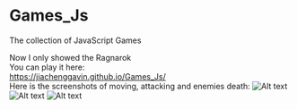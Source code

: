 # Games_Js
The collection of JavaScript Games
<br />

Now I only showed the Ragnarok
<br />
You can play it here:
<br />
https://jiachenggavin.github.io/Games_Js/
<br />
Here is the screenshots of moving, attacking and enemies death:
![Alt text](https://github.com/Jiachenggavin/Games_Js/blob/master/screenshot/move.png)
![Alt text](https://github.com/Jiachenggavin/Games_Js/blob/master/screenshot/attack.png)
![Alt text](https://github.com/Jiachenggavin/Games_Js/blob/master/screenshot/die.png)
